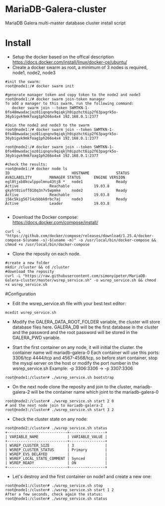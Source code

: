 # MariaDB-Galera-cluster
MariaDB Galera multi-master database cluster install script

# Install
- Setup the docker based on the offical description https://docs.docker.com/install/linux/docker-ce/ubuntu/
- Create a docker swarm as root, a minimum of 3 nodes is required, node1, node2, node3

```
#init the swarm:
root@node1:/# docker swarm init

#generate manager token and copy token to the node2 and node3
root@node1:/# docker swarm join-token manager
To add a manager to this swarm, run the following command:
   docker swarm join --token SWMTKN-1-0fo48mwadacjoz01iqnqnv9qiqkjh9ipzhct6ip2f63pagrk5o-36ybigvk9mkfoag1ph266o4x4 192.168.0.1:2377

#Join the node2 and node3 to the swarm
root@node1:/# docker swarm join --token SWMTKN-1-0fo48mwadacjoz01iqnqnv9qiqkjh9ipzhct6ip2f63pagrk5o-36ybigvk9mkfoag1ph266o4x4 192.168.0.1:2377

root@node2:/# docker swarm join --token SWMTKN-1-0fo48mwadacjoz01iqnqnv9qiqkjh9ipzhct6ip2f63pagrk5o-36ybigvk9mkfoag1ph266o4x4 192.168.0.1:2377

#check the results:
root@node1:/# docker node ls
ID                            HOSTNAME            STATUS              AVAILABILITY        MANAGER STATUS      ENGINE VERSION
egl8tjxb8kcwlppolmnu43tj8 *   node1               Ready               Active              Reachable           19.03.8
gkyht0zioff010q3n7v5wpmke     node2               Ready               Active              Reachable           19.03.8
j56c5kig56714zbbbk0rbc7aj     node3               Ready               Active              Leader              19.03.8


```

- Download the Docker compose: https://docs.docker.com/compose/install/

```
curl -L "https://github.com/docker/compose/releases/download/1.25.4/docker-compose-$(uname -s)-$(uname -m)" -o /usr/local/bin/docker-compose && chmod +x /usr/local/bin/docker-compose
```

- Clone the reposity on each node.

```
#create a new folder
mkdir /cluster && cd /cluster
#download the reposity
curl -L "https://raw.githubusercontent.com/simonyipeter/MariaDB-Galera-cluster/master/wsrep_service.sh" -o wsrep_service.sh && chmod +x wsrep_service.sh
```

#Configuration
- Edit the wsrep_service.sh file with your best text editor:

```
mcedit wsrep_service.sh
```

- Modify the GALERA_DATA_ROOT_FOLDER variable, the cluster will store database files here. GALERA_DB will be the first database in the cluster and the password and the root password will be stored in the GALERA_PWD variable.

- Start the first container on any node, it will initial the cluster. the container name will mariadb-galera-0
Each container will use this ports: 3306/tcp 4444/tcp and 4567-4568/tcp, so before start container, stop the mysql server on the host or modify the port number in the wsrep_service.sh Example: -p 3306:3306 -> -p 3307:3306 

```
root@node1:/cluster# ./wsrep_service.sh bootstrap
```

- On the next node clone the reposity and join to the cluster, mariadb-galera-2 will be the container name which joint to the mariadb-galera-0

```
root@node2:/cluster# ./wsrep_service.sh start 2 0
# and the next node join to mariadb-galera-2
root@node3:/cluster# ./wsrep_service.sh start 3 2
```

- Check the cluster state on any node:

```
root@node2:/cluster# ./wsrep_service.sh status
+---------------------------+----------------+
| VARIABLE_NAME             | VARIABLE_VALUE |
+---------------------------+----------------+
| WSREP_CLUSTER_SIZE        | 3              |
| WSREP_CLUSTER_STATUS      | Primary        |
| WSREP_EVS_DELAYED         |                |
| WSREP_LOCAL_STATE_COMMENT | Synced         |
| WSREP_READY               | ON             |
+---------------------------+----------------+

```

- Let's destroy and the first container on node1 and create a new one:

```
root@node1:/cluster# ./wsrep_service.sh stop
root@node1:/cluster# ./wsrep_service.sh start 1 2
After a few seconds, check again the status:
root@node1:/cluster# ./wsrep_service.sh status
```
